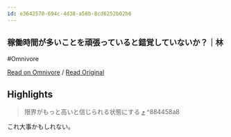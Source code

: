 ```yaml
---
id: e3642570-694c-4d38-a58b-8cd6252b02b6
---
```


## `稼働時間が多いことを頑張っていると錯覚していないか？｜林`
#Omnivore

[Read on Omnivore](https://omnivore.app/me/-190c50159bf) / [Read Original](https://note.com/photograpy_tips/n/nac1b7caf973c?from=membership-note)


## Highlights

> 限界がもっと高いと信じられる状態にする [⤴️](https://omnivore.app/me/-190c50159bf#884458a8-44ac-4c36-900a-70772c784d12)  ^884458a8

これ大事かもしれない。

